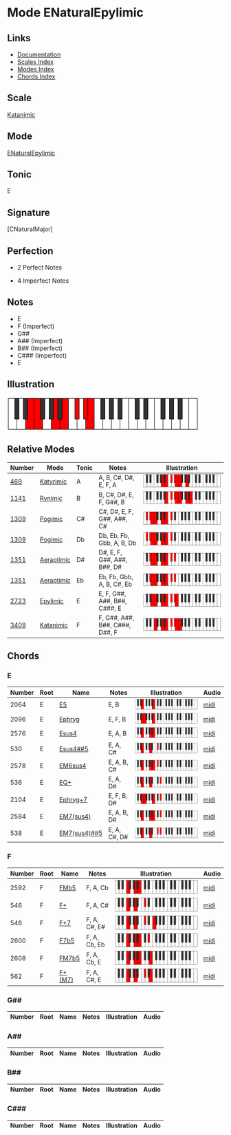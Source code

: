 # Mode ENaturalEpylimic

## Links

- [Documentation](index.md)
- [Scales Index](Scales.md)
- [Modes Index](Modes.md)
- [Chords Index](Chords.md)

## Scale

[Katanimic](ScaleKatanimic.md)

## Mode

[ENaturalEpylimic](ModeENaturalEpylimic.md)

## Tonic

E

## Signature

[CNaturalMajor]

## Perfection

 - 2 Perfect Notes

 - 4 Imperfect Notes

## Notes

- E
- F (Imperfect)
- G##
- A## (Imperfect)
- B## (Imperfect)
- C### (Imperfect)
- E

## Illustration

![ENaturalEpylimic](ModeENaturalEpylimic.png)

## Relative Modes

| Number | Mode | Tonic | Notes | Illustration |
|--------|------|-------|-------|--------------|
| [469](https://ianring.com/musictheory/scales/469) | [Katyrimic](ModeKatyrimic.md) | A | A, B, C#, D#, E, F, A | ![ANaturalKatyrimic](ModeANaturalKatyrimic.png) |
| [1141](https://ianring.com/musictheory/scales/1141) | [Rynimic](ModeRynimic.md) | B | B, C#, D#, E, F, G##, B | ![BNaturalRynimic](ModeBNaturalRynimic.png) |
| [1309](https://ianring.com/musictheory/scales/1309) | [Pogimic](ModePogimic.md) | C# | C#, D#, E, F, G##, A##, C# | ![CSharpPogimic](ModeCSharpPogimic.png) |
| [1309](https://ianring.com/musictheory/scales/1309) | [Pogimic](ModePogimic.md) | Db | Db, Eb, Fb, Gbb, A, B, Db | ![DFlatPogimic](ModeDFlatPogimic.png) |
| [1351](https://ianring.com/musictheory/scales/1351) | [Aeraptimic](ModeAeraptimic.md) | D# | D#, E, F, G##, A##, B##, D# | ![DSharpAeraptimic](ModeDSharpAeraptimic.png) |
| [1351](https://ianring.com/musictheory/scales/1351) | [Aeraptimic](ModeAeraptimic.md) | Eb | Eb, Fb, Gbb, A, B, C#, Eb | ![EFlatAeraptimic](ModeEFlatAeraptimic.png) |
| [2723](https://ianring.com/musictheory/scales/2723) | [Epylimic](ModeEpylimic.md) | E | E, F, G##, A##, B##, C###, E | ![ENaturalEpylimic](ModeENaturalEpylimic.png) |
| [3409](https://ianring.com/musictheory/scales/3409) | [Katanimic](ModeKatanimic.md) | F | F, G##, A##, B##, C###, D##, F | ![FNaturalKatanimic](ModeFNaturalKatanimic.png) |

## Chords

### E

| Number | Root | Name | Notes | Illustration | Audio |
|--------|------|------|-------|--------------|-------|
| 2064 | E | [E5](ChordENaturalPowerChord.md) | E, B | ![E5](ChordENaturalPowerChordRootPosition.png) | [midi](ChordENaturalPowerChordRootPosition.mid) |
| 2096 | E | [Ephryg](ChordENaturalPhrygian.md) | E, F, B | ![Ephryg](ChordENaturalPhrygianRootPosition.png) | [midi](ChordENaturalPhrygianRootPosition.mid) |
| 2576 | E | [Esus4](ChordENaturalSuspendedFourth.md) | E, A, B | ![Esus4](ChordENaturalSuspendedFourthRootPosition.png) | [midi](ChordENaturalSuspendedFourthRootPosition.mid) |
| 530 | E | [Esus4##5](ChordENaturalSuspendedFourthDoubleSharpFifth.md) | E, A, C# | ![Esus4##5](ChordENaturalSuspendedFourthDoubleSharpFifthRootPosition.png) | [midi](ChordENaturalSuspendedFourthDoubleSharpFifthRootPosition.mid) |
| 2578 | E | [EM6sus4](ChordENaturalMajorSixthSuspendedFourth.md) | E, A, B, C# | ![EM6sus4](ChordENaturalMajorSixthSuspendedFourthRootPosition.png) | [midi](ChordENaturalMajorSixthSuspendedFourthRootPosition.mid) |
| 536 | E | [EQ+](ChordENaturalQuartalAugmented.md) | E, A, D# | ![EQ+](ChordENaturalQuartalAugmentedRootPosition.png) | [midi](ChordENaturalQuartalAugmentedRootPosition.mid) |
| 2104 | E | [Ephryg+7](ChordENaturalPhrygianAddSeventh.md) | E, F, B, D# | ![Ephryg+7](ChordENaturalPhrygianAddSeventhRootPosition.png) | [midi](ChordENaturalPhrygianAddSeventhRootPosition.mid) |
| 2584 | E | [EM7(sus4)](ChordENaturalMajorSeventhSuspendedFourth.md) | E, A, B, D# | ![EM7(sus4)](ChordENaturalMajorSeventhSuspendedFourthRootPosition.png) | [midi](ChordENaturalMajorSeventhSuspendedFourthRootPosition.mid) |
| 538 | E | [EM7(sus4)##5](ChordENaturalMajorSeventhSuspendedFourthDoubleSharpFifth.md) | E, A, C#, D# | ![EM7(sus4)##5](ChordENaturalMajorSeventhSuspendedFourthDoubleSharpFifthRootPosition.png) | [midi](ChordENaturalMajorSeventhSuspendedFourthDoubleSharpFifthRootPosition.mid) |

### F

| Number | Root | Name | Notes | Illustration | Audio |
|--------|------|------|-------|--------------|-------|
| 2592 | F | [FMb5](ChordFNaturalMajorFlatFifth.md) | F, A, Cb | ![FMb5](ChordFNaturalMajorFlatFifthRootPosition.png) | [midi](ChordFNaturalMajorFlatFifthRootPosition.mid) |
| 546 | F | [F+](ChordFNaturalAugmented.md) | F, A, C# | ![F+](ChordFNaturalAugmentedRootPosition.png) | [midi](ChordFNaturalAugmentedRootPosition.mid) |
| 546 | F | [F+7](ChordFNaturalAugmentedAugmentedSeventh.md) | F, A, C#, E# | ![F+7](ChordFNaturalAugmentedAugmentedSeventhRootPosition.png) | [midi](ChordFNaturalAugmentedAugmentedSeventhRootPosition.mid) |
| 2600 | F | [F7b5](ChordFNaturalDominantSeventhFlatFifth.md) | F, A, Cb, Eb | ![F7b5](ChordFNaturalDominantSeventhFlatFifthRootPosition.png) | [midi](ChordFNaturalDominantSeventhFlatFifthRootPosition.mid) |
| 2608 | F | [FM7b5](ChordFNaturalMajorSeventhFlatFifth.md) | F, A, Cb, E | ![FM7b5](ChordFNaturalMajorSeventhFlatFifthRootPosition.png) | [midi](ChordFNaturalMajorSeventhFlatFifthRootPosition.mid) |
| 562 | F | [F+(M7)](ChordFNaturalAugmentedMajorSeventh.md) | F, A, C#, E | ![F+(M7)](ChordFNaturalAugmentedMajorSeventhRootPosition.png) | [midi](ChordFNaturalAugmentedMajorSeventhRootPosition.mid) |

### G##

| Number | Root | Name | Notes | Illustration | Audio |
|--------|------|------|-------|--------------|-------|

### A##

| Number | Root | Name | Notes | Illustration | Audio |
|--------|------|------|-------|--------------|-------|

### B##

| Number | Root | Name | Notes | Illustration | Audio |
|--------|------|------|-------|--------------|-------|

### C###

| Number | Root | Name | Notes | Illustration | Audio |
|--------|------|------|-------|--------------|-------|

